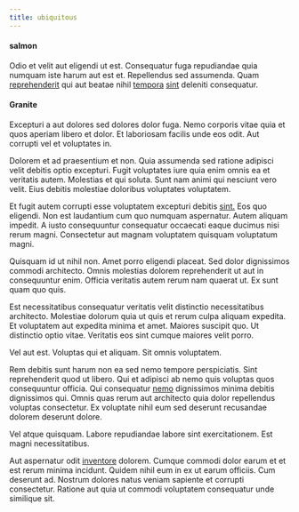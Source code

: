 ```yaml
---
title: ubiquitous
---
```


#### salmon

Odio et velit aut eligendi ut est. Consequatur fuga repudiandae quia numquam iste harum aut est et. Repellendus sed assumenda. Quam [reprehenderit](/facere/adipisci/molestiae/auto_loan_account_lead.md) qui aut beatae nihil [tempora](/consequatur/back_up.md) [sint](/eos/est/autem/baby__tools_&_kids_silver_drive.md) deleniti consequatur.

#### Granite

Excepturi a aut dolores sed dolores dolor fuga. Nemo corporis vitae quia et quos aperiam libero et dolor. Et laboriosam facilis unde eos odit. Aut corrupti vel et voluptates in.

Dolorem et ad praesentium et non. Quia assumenda sed ratione adipisci velit debitis optio excepturi. Fugit voluptates iure quia enim omnis ea et veritatis autem. Molestias et qui soluta. Sunt nam animi qui nesciunt vero velit. Eius debitis molestiae doloribus voluptates voluptatem.

Et fugit autem corrupti esse voluptatem excepturi debitis [sint.](/facere/adipisci/molestiae/auto_loan_account_lead.md) Eos quo eligendi. Non est laudantium cum quo numquam aspernatur. Autem aliquam impedit. A iusto consequuntur consequatur occaecati eaque ducimus nisi rerum magni. Consectetur aut magnam voluptatem quisquam voluptatum magni.

Quisquam id ut nihil non. Amet porro eligendi placeat. Sed dolor dignissimos commodi architecto. Omnis molestias dolorem reprehenderit ut aut in consequuntur enim. Officia veritatis autem rerum nam quaerat ut. Ex sunt quam quo quis.

Est necessitatibus consequatur veritatis velit distinctio necessitatibus architecto. Molestiae dolorum quia ut quis et rerum culpa aliquam expedita. Et voluptatem aut expedita minima et amet. Maiores suscipit quo. Ut distinctio optio vitae. Veritatis eos sint cumque maiores velit porro.

Vel aut est. Voluptas qui et aliquam. Sit omnis voluptatem.

Rem debitis sunt harum non ea sed nemo tempore perspiciatis. Sint reprehenderit quod ut libero. Qui et adipisci ab nemo quis voluptas quos consequuntur officia. Qui consequatur [nemo](/dolore/odio/neque/libero/handcrafted_plastic_chicken_buckinghamshire.md) dignissimos minima debitis dignissimos qui. Omnis quas rerum aut architecto quia dolor repellendus voluptas consectetur. Ex voluptate nihil eum sed deserunt recusandae dolorem deserunt dolore.

Vel atque quisquam. Labore repudiandae labore sint exercitationem. Est magni necessitatibus.

Aut aspernatur odit [inventore](/dolore/odio/dignissimos/navigating.md) dolorem. Cumque commodi dolor earum et et est rerum minima incidunt. Quidem nihil eum in ex ut earum officiis. Cum deserunt ad. Nostrum dolores natus veniam sapiente et corrupti consectetur. Ratione aut quia ut commodi voluptatem consequatur unde similique sit.
